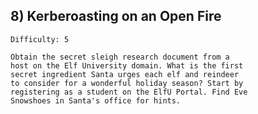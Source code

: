 ## 8) Kerberoasting on an Open Fire
    Difficulty: 5

    Obtain the secret sleigh research document from a
    host on the Elf University domain. What is the first
    secret ingredient Santa urges each elf and reindeer
    to consider for a wonderful holiday season? Start by
    registering as a student on the ElfU Portal. Find Eve
    Snowshoes in Santa's office for hints.